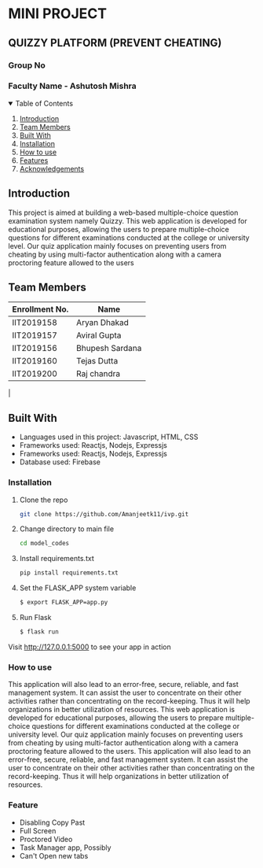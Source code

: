 # MINI PROJECT 
## **QUIZZY  PLATFORM**    (PREVENT CHEATING)
### Group No
### Faculty Name - Ashutosh Mishra

<!-- TABLE OF CONTENTS -->
<details open="open">
  <summary>Table of Contents</summary>
  <ol>
    <li>
      <a href="#introduction">Introduction</a>
    </li>
    <li><a href="#team-members">Team Members</a></li>
    <li><a href="#built-with">Built With</a></li>
    <li><a href="#installation">Installation</a></li>
    <li><a href="#How-to-use">How to use</a></li>
    <li><a href="#Features">Features</a></li>
    <li><a href="#acknowledgements">Acknowledgements</a></li>
  </ol>
</details>


## Introduction
This project is aimed at building a web-based multiple-choice question examination system namely Quizzy. This web application is developed for educational purposes, allowing the users to prepare multiple-choice questions for different examinations conducted at the college or university level. Our quiz application mainly focuses on preventing users from cheating by using multi-factor authentication along with a camera proctoring feature allowed to the users 

## Team Members
|   Enrollment No.  |   Name   |  
|   --------------  |   ----   | 
|    IIT2019158  |  Aryan Dhakad  |  
|    IIT2019157  |  Aviral Gupta| 
|    IIT2019156  |  Bhupesh Sardana |
|    IIT2019160  |  Tejas Dutta    |
|    IIT2019200  |   Raj chandra  |
   |



## Built With
<ul>
   <li>Languages used in this project: Javascript, HTML, CSS</li>
   <li>Frameworks used: Reactjs, Nodejs, Expressjs</li>
   <li>Frameworks used: Reactjs, Nodejs, Expressjs </li>
  <li>Database used: Firebase</li>
 
</ul>


 ### Installation


1. Clone the repo
   ```sh
   git clone https://github.com/Amanjeetk11/ivp.git
   ```
2. Change directory to main file
   ```sh
   cd model_codes
   ```
3. Install requirements.txt
   ```sh
   pip install requirements.txt 
   ```
4. Set the FLASK_APP system variable
   ```sh
   $ export FLASK_APP=app.py
   ```
5. Run Flask
   ```sh
   $ flask run
   ```
Visit http://127.0.0.1:5000 to see your app in action 

<!-- Usage -->
### How to use
This application will also lead to an error-free, secure, reliable, and fast management system. It can assist the user to concentrate on their other activities rather than concentrating on the record-keeping. Thus it will help organizations in better utilization of resources.  This web application is developed for educational purposes, allowing the users to prepare multiple-choice questions for different examinations conducted at the college or university level. Our quiz application mainly focuses on preventing users from cheating by using multi-factor authentication along with a camera proctoring feature allowed to the users.
This application will also lead to an error-free, secure, reliable, and fast management system. It can assist the user to concentrate on their other activities rather than concentrating on the record-keeping. Thus it will help organizations in better utilization of resources. 
### Feature 
<ul>
        <li><a>Disabling Copy Past</a></li>
        <li><a>Full Screen</a></li>
        <li><a>Proctored Video</a></li>
        <li><a>Task Manager app, Possibly</a></li>
        <li><a>Can't Open new tabs</a></li>
      </ul>

